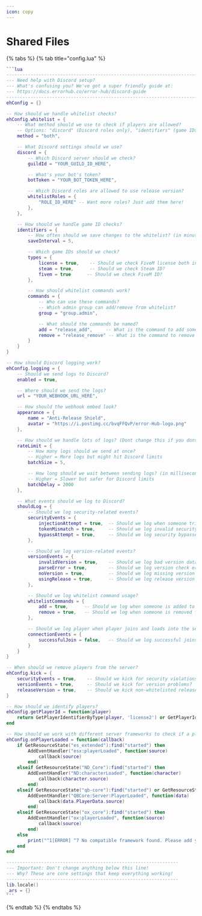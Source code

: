 ```yaml
---
icon: copy
---
```


# Shared Files

{% tabs %}
{% tab title="config.lua" %}
````lua
```lua
--------------------------------------------------------------------------------
--- Need help with Discord setup? 
--- What's confusing you? We've got a super friendly guide at:
--- https://docs.errorhub.co/error-hub/discord-guide
--------------------------------------------------------------------------------
ehConfig = {}

-- How should we handle whitelist checks?
ehConfig.whitelist = {
    -- What method should we use to check if players are allowed?
    -- Options: "discord" (Discord roles only), "identifiers" (game IDs only), or "both" (check both)
    method = "both",

    -- What Discord settings should we use?
    discord = {
        -- Which Discord server should we check?
        guildId = "YOUR_GUILD_ID_HERE",

        -- What's your bot's token?
        botToken = "YOUR_BOT_TOKEN_HERE",

        -- Which Discord roles are allowed to use release version?
        whitelistRoles = {
            "ROLE_ID_HERE" -- Want more roles? Just add them here!
        },
    },

    -- How should we handle game ID checks?
    identifiers = {
        -- How often should we save changes to the whitelist? (in minutes) (Recommended not to change this)
        saveInterval = 5,

        -- Which game IDs should we check?
        types = {
            license = true,    -- Should we check FiveM license both in license and license2?
            steam = true,      -- Should we check Steam ID?
            fivem = true      -- Should we check FiveM ID?
        },

        -- How should whitelist commands work?
        commands = {
            -- Who can use these commands?
            -- Which admin group can add/remove from whitelist?
            group = "group.admin",

            -- What should the commands be named?
            add = "release_add",     -- What is the command to add someone to the whitelist?
            remove = "release_remove" -- What is the command to remove someone from the whitelist?
        }
    }
}

-- How should Discord logging work?
ehConfig.logging = {
    -- Should we send logs to Discord?
    enabled = true,

    -- Where should we send the logs?
    url = "YOUR_WEBHOOK_URL_HERE",

    -- How should the webhook embed look?
    appearance = {
        name = "Anti-Release Shield",
        avatar = "https://i.postimg.cc/bvqFFQvP/error-Hub-logo.png"
    },

    -- How should we handle lots of logs? (Dont change this if you dont know what you are doing)
    rateLimit = {
        -- How many logs should we send at once?
        -- Higher = More logs but might hit Discord limits
        batchSize = 5,

        -- How long should we wait between sending logs? (in milliseconds)
        -- Higher = Slower but safer for Discord limits
        batchDelay = 2000
    },

    -- What events should we log to Discord?
    shouldLog = {
        -- Should we log security-related events?
        securityEvents = {
            injectionAttempt = true,  -- Should we log when someone tries to hack? (Highly Recommended: Yes)
            tokenMismatch = true,     -- Should we log invalid security checks? (Highly Recommended: Yes)
            bypassAttempt = true,     -- Should we log security bypasses? (Highly Recommended: Yes)
        },

        -- Should we log version-related events?
        versionEvents = {
            invalidVersion = true,    -- Should we log bad version data? (Recommended: Yes)
            parseError = true,        -- Should we log version check errors? (Recommended: Yes)
            noVersion = true,         -- Should we log missing version info? (Recommended: Yes)
            usingRelease = true,      -- Should we log release version usage? (Recommended: Upto you)
        },

        -- Should we log whitelist command usage?
        whitelistCommands = {
            add = true,      -- Should we log when someone is added to the whitelist using the command?
            remove = true,   -- Should we log when someone is removed from the whitelist using the command?
        },

        -- Should we log player when player joins and loads into the server?
        connectionEvents = {
            successfulJoin = false,   -- Should we log successful joins?
        }
    }
}

-- When should we remove players from the server?
ehConfig.kick = {
    securityEvents = true,    -- Should we kick for security violations? (Recommended: Yes)
    versionEvents = true,     -- Should we kick for version problems?
    releaseVersion = true,    -- Should we kick non-whitelisted release users?
}

-- How should we identify players?
ehConfig.getPlayerId = function(player)
    return GetPlayerIdentifierByType(player, 'license2') or GetPlayerIdentifierByType(player, 'license')
end

-- How should we work with different server frameworks to check if a player is loaded?
ehConfig.onPlayerLoaded = function(callback)
    if GetResourceState("es_extended"):find("started") then
        AddEventHandler("esx:playerLoaded", function(source)
            callback(source)
        end)
    elseif GetResourceState("ND_Core"):find("started") then
        AddEventHandler("ND:characterLoaded", function(character)
            callback(character.source)
        end)
    elseif GetResourceState("qb-core"):find("started") or GetResourceState("qbx_core"):find("started") then
        AddEventHandler("QBCore:Server:PlayerLoaded", function(data)
            callback(data.PlayerData.source)
        end)
    elseif GetResourceState("ox_core"):find("started") then
        AddEventHandler("ox:playerLoaded", function(source)
            callback(source)
        end)
    else
        print("^1[ERROR] ^7 No compatible framework found. Please add your custom framework integration.")
    end
end

----------------------------------------------------------------
--- Important: Don't change anything below this line!
--- Why? These are core settings that keep everything working!
----------------------------------------------------------------
lib.locale()
_ars = {}
```
````
{% endtab %}
{% endtabs %}

